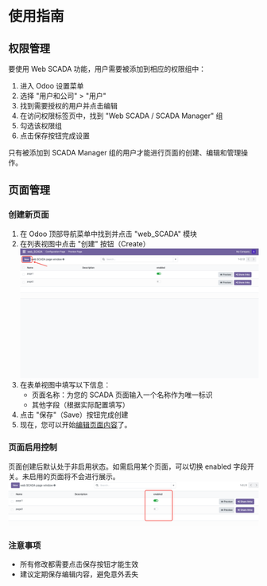 # 使用指南

## 权限管理

要使用 Web SCADA 功能，用户需要被添加到相应的权限组中：

1. 进入 Odoo 设置菜单
2. 选择 "用户和公司" > "用户"
3. 找到需要授权的用户并点击编辑
4. 在访问权限标签页中，找到 "Web SCADA / SCADA Manager" 组
5. 勾选该权限组
6. 点击保存按钮完成设置

只有被添加到 SCADA Manager 组的用户才能进行页面的创建、编辑和管理操作。

## 页面管理

### 创建新页面

1. 在 Odoo 顶部导航菜单中找到并点击 "web_SCADA" 模块
2. 在列表视图中点击 "创建" 按钮（Create）
![创建页面](./new_page.png)
3. 在表单视图中填写以下信息：
   - 页面名称：为您的 SCADA 页面输入一个名称作为唯一标识
   - 其他字段（根据实际配置填写）
4. 点击 "保存"（Save）按钮完成创建
5. 现在，您可以开始[编辑页面内容](./usage/ui-introduction)了。

### 页面启用控制

页面创建后默认处于非启用状态。如需启用某个页面，可以切换 enabled 字段开关。未启用的页面将不会进行展示。
![启用页面](./enabled_switch.png)

### 注意事项

- 所有修改都需要点击保存按钮才能生效
- 建议定期保存编辑内容，避免意外丢失